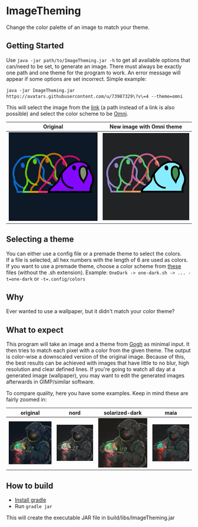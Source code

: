 # ImageTheming

Change the color palette of an image to match your theme.

## Getting Started

Use `java -jar path/to/ImageTheming.jar -h` to get all available options that can/need to be set, to generate an image.
There must always be exactly one path and one theme for the program to work. An error message will appear if some 
options are set incorrect. Simple example:  
```shell
java -jar ImageTheming.jar https://avatars.githubusercontent.com/u/73987329\?v\=4 --theme=omni
```
This will select the image from the [link](https://avatars.githubusercontent.com/u/73987329\?v\=4) (a path instead of a 
link is also possible) and select the color scheme to be 
[Omni](https://raw.githubusercontent.com/Mayccoll/Gogh/master/themes/omni.sh). 

Original | New image with Omni theme
--- | ---
![](resources/avatars.githubusercontent.com-original.png) | ![](resources/avatars.githubusercontent.com-omni.png)

## Selecting a theme

You can either use a config file or a premade theme to select the colors.  
If a file is selected, all hex numbers with the length of 6 are used as colors.  
If you want to use a premade theme, choose a color scheme from 
[these](https://github.com/Mayccoll/Gogh/tree/master/themes) files (without the .sh extension). Example: `OneDark -> one-dark.sh -> ... -t=one-dark` or `-t=.config/colors`

## Why

Ever wanted to use a wallpaper, but it didn't match your color theme?

## What to expect

This program will take an image and a theme from [Gogh](https://mayccoll.github.io/Gogh/) as minimal input. It then 
tries to match each pixel with a color from the given theme. The output is color-wise a downscaled version of the 
original image. Because of this, the best results can be achieved with images that have little to no blur, high 
resolution and clear defined lines. If you're going to watch all day at a generated image (wallpaper), you may want to 
edit the generated images afterwards in GIMP/similar software.  

To compare quality, here you have some examples. Keep in mind these are fairly zoomed in:

original | nord | solarized-dark | maia
--- | --- | --- | ---
![](resources/astronaut-with-jellyfish.png) | ![](resources/astronaut-with-jellyfish-nord.png) | ![](resources/astronaut-with-jellyfish-solarized-dark.png) | ![](resources/astronaut-with-jellyfish-maia.png)

## How to build
* [Install gradle](https://gradle.org/install/)
* Run `gradle jar`  

This will create the executable JAR file in build/libs/ImageTheming.jar
